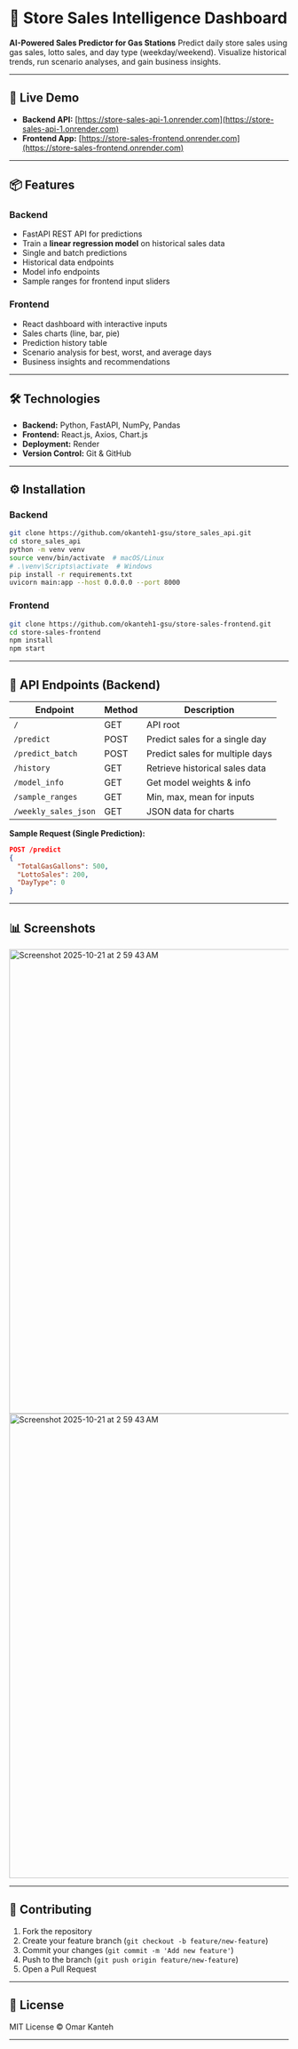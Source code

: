 # 🏪 Store Sales Intelligence Dashboard

**AI-Powered Sales Predictor for Gas Stations**
Predict daily store sales using gas sales, lotto sales, and day type (weekday/weekend). Visualize historical trends, run scenario analyses, and gain business insights.

---

## 🔗 Live Demo

* **Backend API:** [https://store-sales-api-1.onrender.com](https://store-sales-api-1.onrender.com)
* **Frontend App:** [https://store-sales-frontend.onrender.com](https://store-sales-frontend.onrender.com)

---

## 📦 Features

### Backend

* FastAPI REST API for predictions
* Train a **linear regression model** on historical sales data
* Single and batch predictions
* Historical data endpoints
* Model info endpoints
* Sample ranges for frontend input sliders

### Frontend

* React dashboard with interactive inputs
* Sales charts (line, bar, pie)
* Prediction history table
* Scenario analysis for best, worst, and average days
* Business insights and recommendations

---

## 🛠 Technologies

* **Backend:** Python, FastAPI, NumPy, Pandas
* **Frontend:** React.js, Axios, Chart.js
* **Deployment:** Render
* **Version Control:** Git & GitHub

---

## ⚙️ Installation

### Backend

```bash
git clone https://github.com/okanteh1-gsu/store_sales_api.git
cd store_sales_api
python -m venv venv
source venv/bin/activate  # macOS/Linux
# .\venv\Scripts\activate  # Windows
pip install -r requirements.txt
uvicorn main:app --host 0.0.0.0 --port 8000
```

### Frontend

```bash
git clone https://github.com/okanteh1-gsu/store-sales-frontend.git
cd store-sales-frontend
npm install
npm start
```

---

## 🔧 API Endpoints (Backend)

| Endpoint             | Method | Description                     |
| -------------------- | ------ | ------------------------------- |
| `/`                  | GET    | API root                        |
| `/predict`           | POST   | Predict sales for a single day  |
| `/predict_batch`     | POST   | Predict sales for multiple days |
| `/history`           | GET    | Retrieve historical sales data  |
| `/model_info`        | GET    | Get model weights & info        |
| `/sample_ranges`     | GET    | Min, max, mean for inputs       |
| `/weekly_sales_json` | GET    | JSON data for charts            |

**Sample Request (Single Prediction):**

```json
POST /predict
{
  "TotalGasGallons": 500,
  "LottoSales": 200,
  "DayType": 0
}
```

---

## 📊 Screenshots

<img width="1452" height="836" alt="Screenshot 2025-10-21 at 2 59 43 AM" src="https://github.com/user-attachments/assets/b1b764fa-5d79-400f-8d11-350e42bfacc7" />

<img width="1452" height="836" alt="Screenshot 2025-10-21 at 2 59 43 AM" src="https://github.com/user-attachments/assets/b1b764fa-5d79-400f-8d11-350e42bfacc7" />

---

## 🤝 Contributing

1. Fork the repository
2. Create your feature branch (`git checkout -b feature/new-feature`)
3. Commit your changes (`git commit -m 'Add new feature'`)
4. Push to the branch (`git push origin feature/new-feature`)
5. Open a Pull Request

---

## 📄 License

MIT License © Omar Kanteh

---
